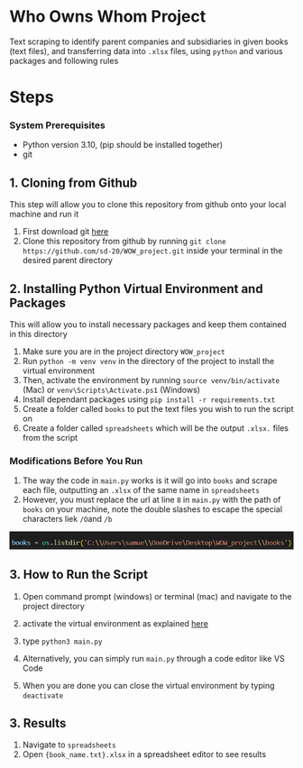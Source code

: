 # Who Owns Whom Project
Text scraping to identify parent companies and subsidiaries in given books (text files), and transferring data into ```.xlsx``` files, using ```python``` and various packages and following rules 

# Steps

### System Prerequisites
- Python version 3.10, (pip should be installed together)
- git 

## 1. Cloning from Github
This step will allow you to clone this repository from github onto your local machine and run it 

1. First download git [here](https://git-scm.com/download/)
2. Clone this repository from github by running ```git clone https://github.com/sd-20/WOW_project.git``` inside your terminal in the desired parent directory

## 2. Installing Python Virtual Environment and Packages

This will allow you to install necessary packages and keep them contained in this directory
1. Make sure you are in the project directory ```WOW_project```
1. Run `python -m venv venv` in the directory of the project to install the virtual environment
2. Then, activate the environment by running ```source venv/bin/activate``` (Mac) or ```venv\Scripts\Activate.ps1``` (Windows)
3. Install dependant packages using ```pip install -r requirements.txt```
4. Create a folder called `books` to put the text files you wish to run the script on
5. Create a folder called `spreadsheets` which will be the output `.xlsx.` files from the script 

### Modifications Before You Run
1. The way the code in `main.py` works is it will go into `books` and scrape each file, outputting an `.xlsx` of the same name in `spreadsheets`
2. However, you must replace the url at line `8` in `main.py` with the path of `books` on your machine, note the double slashes to escape the special characters liek ```/O```and ```/b```

![url](url.png)
  

## 3. How to Run the Script
1. Open command prompt (windows) or terminal (mac) and navigate to the project directory
2. activate the virtual environment as explained [here](#system-prerequisites)

3. type  ```python3 main.py```
4. Alternatively, you can simply run ```main.py``` through a code editor like VS Code 
5. When you are done you can close the virtual environment by typing ```deactivate```

## 3. Results
1. Navigate to `spreadsheets`
2. Open ```{book_name.txt}.xlsx``` in a spreadsheet editor to see results
